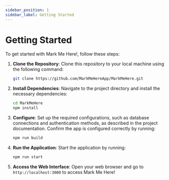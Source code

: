 ```yaml
---
sidebar_position: 1
sidebar_label: Getting Started
---
```


# Getting Started

To get started with Mark Me Here!, follow these steps:

1. **Clone the Repository**: Clone this repository to your local machine using the following command:

   ```bash
   git clone https://github.com/MarkMeHereApp/MarkMeHere.git
   ```

2. **Install Dependencies**: Navigate to the project directory and install the necessary dependencies:

   ```bash
   cd MarkMeHere
   npm install
   ```

3. **Configure**: Set up the required configurations, such as database connections and authentication methods, as described in the project documentation. Confirm the app is configured correctly by running:

   ```bash
   npm run build
   ```

4. **Run the Application**: Start the application by running:

   ```bash
   npm run start
   ```

5. **Access the Web Interface**: Open your web browser and go to `http://localhost:3000` to access Mark Me Here!
